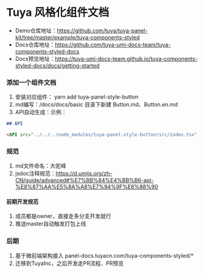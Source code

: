 # Tuya 风格化组件文档

- Demo仓库地址：https://github.com/tuya/tuya-panel-kit/tree/master/example/tuya-components-styled
- Docs仓库地址：https://github.com/tuya-umi-docs-team/tuya-components-styled-docs
- Docs预览地址：https://tuya-umi-docs-team.github.io/tuya-components-styled-docs/docs/getting-started

### 添加一个组件文档

1. 安装对应组件： yarn add tuya-panel-style-button
2. md编写：/docs/docs/basic 目录下新建 Button.md、Button.en.md
3. API自动生成：示例：

```md
## API

<API src="../../../node_modules/tuya-panel-style-button/src/index.tsx" exports='["ClassicButton","NordicButton","AcrylicButton","PaintButton"]'></API>
```

### 规范

1. md文件命名：大驼峰
2. jsdoc注释规范：https://d.umijs.org/zh-CN/guide/advanced#%E7%BB%84%E4%BB%B6-api-%E8%87%AA%E5%8A%A8%E7%94%9F%E6%88%90

#### 前期开发规范

1. 成员都是owner，直接走多分支开发就行
2. 推送master自动触发打包上线

### 后期

1. 基于微前端架构接入 panel-docs.tuyacn.com/tuya-components-styled/*
2. 迁移到TuyaInc，之后开发走PR流程、PR预览

